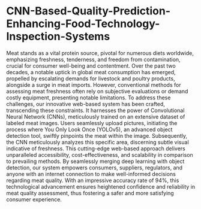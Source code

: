 # CNN-Based-Quality-Prediction-Enhancing-Food-Technology-Inspection-Systems

Meat stands as a vital protein source, pivotal for numerous diets worldwide, emphasizing freshness, tenderness, and freedom from contamination, crucial for consumer well-being and contentment. Over the past two 
decades, a notable uptick in global meat consumption has emerged, propelled by escalating demands for livestock and poultry products, alongside a surge in meat imports. However, conventional methods for assessing 
meat freshness often rely on subjective evaluations or demand costly equipment, presenting notable limitations. To address these challenges, our innovative web-based system has been crafted, transcending these 
constraints. It harnesses the power of Convolutional Neural Network (CNNs), meticulously trained on an extensive dataset of labeled meat images. Users seamlessly upload pictures, initiating the process where You 
Only Look Once (YOLOv5), an advanced object detection tool, swiftly pinpoints the meat within the image. Subsequently, the CNN meticulously analyzes this specific area, discerning subtle visual indicative of 
freshness. This cutting-edge web-based approach delivers unparalleled accessibility, cost-effectiveness, and scalability in comparison to prevailing methods. By seamlessly merging deep learning with object 
detection, our system empowers consumers, suppliers, regulators, and anyone with an internet connection to make well-informed decisions regarding meat quality. With an impressive accuracy rate of 94%, this 
technological advancement ensures heightened confidence and reliability in meat quality assessment, thus fostering a safer and more satisfying consumer experience.
